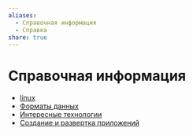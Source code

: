 ```yaml
---
aliases:
  - Справочная информация
  - Справка
share: true
---
```


# Справочная информация
- [linux](projects/info/Linux/linux.md)
- [Форматы данных](projects/info/dataFormat/formData.md)
- [Интересные технологии](projects/info/tech.md)
- [Создание и развертка приложений](projects/info/deploy.md)